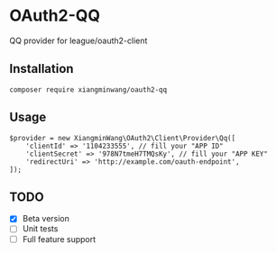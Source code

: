 # OAuth2-QQ
QQ provider for league/oauth2-client

## Installation
```
composer require xiangminwang/oauth2-qq
```

## Usage
```
$provider = new XiangminWang\OAuth2\Client\Provider\Qq([
    'clientId' => '1104233555', // fill your "APP ID"
    'clientSecret' => '978N7tmeH7TMQsKy', // fill your "APP KEY"
    'redirectUri' => 'http://example.com/oauth-endpoint',
]);
```

## TODO

- [x] Beta version
- [ ] Unit tests
- [ ] Full feature support
